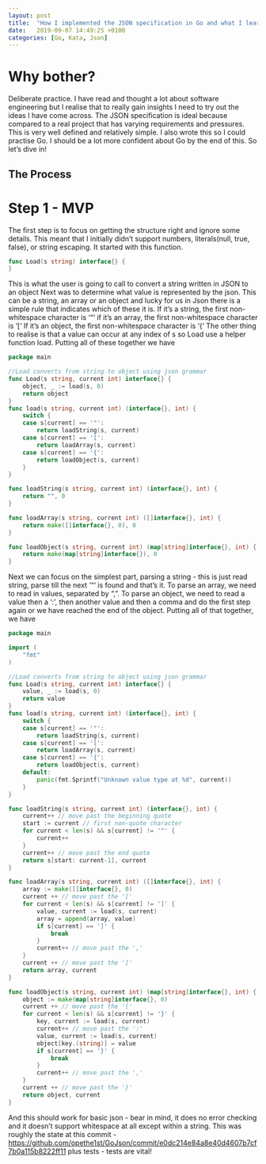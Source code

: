 ```yaml
---
layout: post
title:  "How I implemented the JSON specification in Go and what I learned"
date:   2019-09-07 14:49:25 +0100
categories: [Go, Kata, Json]
---
```


# Why bother?
Deliberate practice. I have read and thought a lot about software engineering but I realise that to really gain insights I need to try out the ideas I have come across. The JSON specification is ideal because compared to a real project that has varying requirements and pressures. This is very well defined and relatively simple. I also wrote this so I could practise Go. I should be a lot more confident about Go by the end of this. So let’s dive in!

## The Process
# Step 1 - MVP

The first step is to focus on getting the structure right and ignore some details. This meant that I initially didn’t support numbers, literals(null, true, false), or string escaping. It started with this function.
```go
func Load(s string) interface{} {
}
```
This is what the user is going to call to convert a string written in JSON to an object
Next was to determine what value is represented by the json. This can be a string, an array or an object and lucky for us in Json there is a simple rule that indicates which of these it is.
If it’s a string, the first non-whitespace character is ‘“‘
if it’s an array, the first non-whitespace character is ‘[‘
If it’s an object, the first non-whitespace character is ‘{‘
The other thing to realise is that a value can occur at any index of s so Load use a helper function load. Putting all of these together we have
```go
package main

//Load converts from string to object using json grammar
func Load(s string, current int) interface{} {
    object, _ := load(s, 0)
    return object
}
func load(s string, current int) (interface{}, int) {
    switch {
    case s[current] == '"':
        return loadString(s, current)
    case s[current] == '[':
        return loadArray(s, current)
    case s[current] == '{':
        return loadObject(s, current)
    }
}

func loadString(s string, current int) (interface{}, int) {
    return "", 0
}

func loadArray(s string, current int) ([]interface{}, int) {
    return make([]interface{}, 0), 0
}

func loadObject(s string, current int) (map[string]interface{}, int) {
    return make(map[string]interface{}), 0
}
```
Next we can focus on the simplest part, parsing a string - this is just read string, parse till the next ‘“‘ is found and that’s it. To parse an array, we need to read in values, separated by “,”. To parse an object, we need to read a value then a ‘:’, then another value and then a comma and do the first step again or we have reached the end of the object. Putting all of that together, we have
```go
package main

import (
    "fmt"
)

//Load converts from string to object using json grammar
func Load(s string, current int) interface{} {
    value, _ := load(s, 0)
    return value
}
func load(s string, current int) (interface{}, int) {
    switch {
    case s[current] == '"':
        return loadString(s, current)
    case s[current] == '[':
        return loadArray(s, current)
    case s[current] == '{':
        return loadObject(s, current)
    default:
        panic(fmt.Sprintf("Unknown value type at %d", current))
    }
}

func loadString(s string, current int) (interface{}, int) {
    current++ // move past the beginning quote
    start := current // first non-quote character
    for current < len(s) && s[current] != '"' {
        current++
    }
    current++ // move past the end quote
    return s[start: current-1], current
}

func loadArray(s string, current int) ([]interface{}, int) {
    array := make([]interface{}, 0)
    current ++ // move past the '['
    for current < len(s) && s[current] != ']' {
        value, current := load(s, current)
        array = append(array, value)
        if s[current] == ']' {
            break
        }
        current++ // move past the ','
    }
    current ++ // move past the ']'
    return array, current
}

func loadObject(s string, current int) (map[string]interface{}, int) {
    object := make(map[string]interface{}, 0)
    current ++ // move past the '['
    for current < len(s) && s[current] != '}' {
        key, current := load(s, current)
        current++ // move past the ':'
        value, current := load(s, current)
        object[key.(string)] = value
        if s[current] == '}' {
            break
        }
        current++ // move past the ','
    }
    current ++ // move past the '}'
    return object, current
}

```
And this should work for basic json - bear in mind, it does no error checking and it doesn’t support whitespace at all except within a string. This was roughly the state at this commit - https://github.com/opethe1st/GoJson/commit/e0dc214e84a8e40d4607b7cf7b0a115b8222ff11 plus tests - tests are vital!
